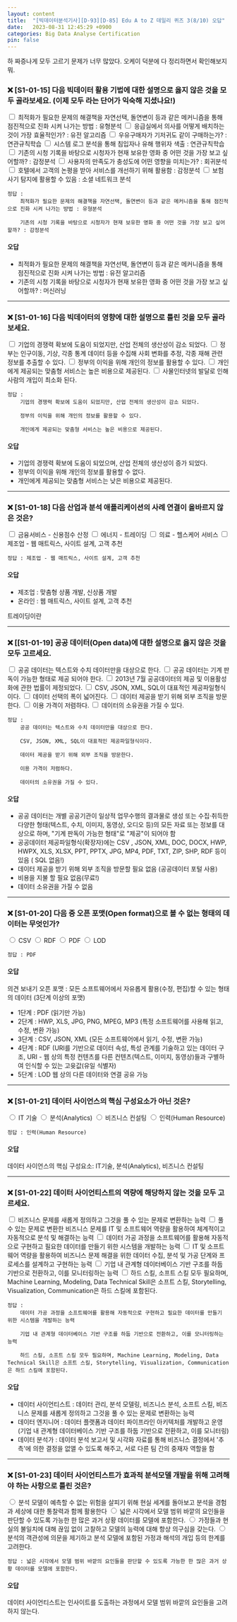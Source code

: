 ```yaml
---
layout: content
title:  "[빅데이터분석기사][D-93][D-85] Edu A to Z 데일리 퀴즈 3(8/10) 오답"
date:   2023-08-31 12:45:29 +0900
categories: Big Data Analyse Certification
pin: false
---
```



하 짜증나게 모두 고르기 문제가 너무 많았다. 오케이 덕분에 다 정리하면서 확인해보지 뭐.


### ❌ [S1-01-15] 다음 빅데이터 활용 기법에 대한 설명으로 옳지 않은 것을 모두 골라보세요. (이제 모두 라는 단어가 익숙해 지셨나요!)
<input type="checkbox" name="S1-01-15" value="1"> 최적화가 필요한 문제의 해결책을 자연선택, 돌연변이 등과 같은 메커니즘을 통해 점진적으로 진화 시켜 나가는 방법 : 유형분석
<input type="checkbox" name="S1-01-15" value="2"> 응급실에서 의사를 어떻게 배치하는 것이 가장 효율적인가? : 유전 알고리즘
<input type="checkbox" name="S1-01-15" value="3"> 우유구매자가 기저귀도 같이 구매하는가? : 연관규칙학습
<input type="checkbox" name="S1-01-15" value="4"> 시스템 로그 분석을 통해 침입자나 유해 행위자 색출 : 연관규칙학습
<input type="checkbox" name="S1-01-15" value="5"> 기존의 시청 기록을 바탕으로 시청자가 현재 보유한 영화 중 어떤 것을 가장 보고 싶어할까? : 감정분석
<input type="checkbox" name="S1-01-15" value="6"> 사용자의 만족도가 충성도에 어떤 영향을 미치는가? : 회귀분석
<input type="checkbox" name="S1-01-15" value="7"> 호텔에서 고객의 논평을 받아 서비스를 개선하기 위해 활용함 : 감정분석
<input type="checkbox" name="S1-01-15" value="8"> 보험 사기 탐지에 활용할 수 있음 : 소셜 네트워크 분석

```
정답 : 
    최적화가 필요한 문제의 해결책을 자연선택, 돌연변이 등과 같은 메커니즘을 통해 점진적으로 진화 시켜 나가는 방법 : 유형분석
    
    기존의 시청 기록을 바탕으로 시청자가 현재 보유한 영화 중 어떤 것을 가장 보고 싶어할까? : 감정분석
```

#### 오답 
- 최적화가 필요한 문제의 해결책을 자연선택, 돌연변이 등과 같은 메커니즘을 통해 점진적으로 진화 시켜 나가는 방법 : 유전 알고리즘
- 기존의 시청 기록을 바탕으로 시청자가 현재 보유한 영화 중 어떤 것을 가장 보고 싶어할까? : 머신러닝


****



### ❌ [S1-01-16] 다음 빅데이터의 영향에 대한 설명으로 틀린 것을 모두 골라보세요.
<input type="checkbox" name="S1-01-16" value="1"> 기업의 경쟁력 확보에 도움이 되었지만, 산업 전체의 생산성이 감소 되었다.
<input type="checkbox" name="S1-01-16" value="2"> 정부는 인구이동, 기상, 각종 통계 데이터 등을 수집해 사회 변화를 추정, 각종 재해 관련 정보를 추출할 수 있다.
<input type="checkbox" name="S1-01-16" value="3"> 정부의 이익을 위해 개인의 정보를 활용할 수 있다.
<input type="checkbox" name="S1-01-16" value="4"> 개인에게 제공되는 맞춤형 서비스는 높은 비용으로 제공된다.
<input type="checkbox" name="S1-01-16" value="5"> 사물인터넷의 발달로 인해 사람의 개입이 최소화 된다.


```
정답 : 
    기업의 경쟁력 확보에 도움이 되었지만, 산업 전체의 생산성이 감소 되었다.
    
    정부의 이익을 위해 개인의 정보를 활용할 수 있다.
    
    개인에게 제공되는 맞춤형 서비스는 높은 비용으로 제공된다.
```

#### 오답 
- 기업의 경쟁력 확보에 도움이 되었으며, 산업 전체의 생산성이 증가 되었다.
- 정부의 이익을 위해 개인의 정보를 활용할 수 없다.
- 개인에게 제공되는 맞춤형 서비스는 낮은 비용으로 제공된다.


****



### ❌ [S1-01-18] 다음 산업과 분석 애플리케이션의 사례 연결이 올바르지 않은 것은?
<input type="checkbox" name="S1-01-18" value="1"> 금융서비스 - 신용점수 산정
<input type="checkbox" name="S1-01-18" value="2"> 에너지 - 트레이딩
<input type="checkbox" name="S1-01-18" value="3"> 의료 - 헬스케어 서비스
<input type="checkbox" name="S1-01-18" value="4"> 제조업 - 웹 매트릭스, 사이트 설계, 고객 추천

```
정답 : 제조업 - 웹 매트릭스, 사이트 설계, 고객 추천
```

#### 오답 
- 제조업 : 맞춤형 상품 개발, 신상품 개발
- 온라인 : 웹 매트릭스, 사이트 설계, 고객 추천

트레이딩이란


****


### ❌ [[S1-01-19] 공공 데이터(Open data)에 대한 설명으로 옳지 않은 것을 모두 고르세요.
<input type="checkbox" name="S1-01-19" value="1"> 공공 데이터는 텍스트와 수치 데이터만을 대상으로 한다.
<input type="checkbox" name="S1-01-19" value="2"> 공공 데이터는 기계 판독이 가능한 형태로 제공 되어야 한다.
<input type="checkbox" name="S1-01-19" value="3"> 2013년 7월 공공데이터의 제공 및 이용활성화에 관한 법률이 제정되었다.
<input type="checkbox" name="S1-01-19" value="4"> CSV, JSON, XML, SQL이 대표적인 제공파일형식이다.
<input type="checkbox" name="S1-01-19" value="5"> 데이터 선택의 폭이 넓어진다.
<input type="checkbox" name="S1-01-19" value="6"> 데이터 제공을 받기 위해 외부 조직을 방문한다.
<input type="checkbox" name="S1-01-19" value="7"> 이용 가격이 저렴하다.
<input type="checkbox" name="S1-01-19" value="8"> 데이터의 소유권을 가질 수 있다.


```
정답 : 
    공공 데이터는 텍스트와 수치 데이터만을 대상으로 한다.
    
    CSV, JSON, XML, SQL이 대표적인 제공파일형식이다.
    
    데이터 제공을 받기 위해 외부 조직을 방문한다.
    
    이용 가격이 저렴하다.
    
    데이터의 소유권을 가질 수 있다.
```

#### 오답 
- 공공 데이터는 개별 공공기관이 일상적 업무수행의 결과물로 생성 또는 수집‧취득한 다양한 형태(텍스트, 수치, 이미지, 동영상, 오디오 등)의 모든 자료 또는 정보를 대상으로 하며, "기계 판독이 가능한 형태"로 "제공"이 되어야 함
- 공공데이터 제공파일형식(확장자)에는 CSV , JSON, XML, DOC, DOCX, HWP, HWPX, XLS, XLSX, PPT, PPTX, JPG, MP4, PDF, TXT, ZIP, SHP, RDF 등이 있음 ( SQL 없음!)
- 데이터 제공을 받기 위해 외부 조직을 방문할 필요 없음 (공공데이터 포털 사용)
- 비용을 지불 할 필요 없음(무료!)
- 데이터 소유권을 가질 수 없음



****


### ❌ [S1-01-20] 다음 중 오픈 포맷(Open format)으로 볼 수 없는 형태의 데이터는 무엇인가?
<input type="radio" name="S1-01-20" value="1"> CSV
<input type="radio" name="S1-01-20" value="2"> RDF
<input type="radio" name="S1-01-20" value="3"> PDF
<input type="radio" name="S1-01-20" value="4"> LOD


```
정답 : PDF
```

#### 오답 
의견 보내기
오픈 포맷 : 모든 소프트웨어에서 자유롭게 활용(수정, 편집)할 수 있는 형태의 데이터 (3단계 이상의 포맷)
- 1단계 : PDF (읽기만 가능)
- 2단계 : HWP, XLS, JPG, PNG, MPEG, MP3 (특정 소프트웨어를 사용해 읽고, 수정, 변환 가능)
- 3단계 : CSV, JSON, XML (모든 소프트웨어에서 읽기, 수정, 변환 가능)
- 4단계 : RDF (URI를 기반으로 데이터 속성, 특성 관계를 기술하고 있는 데이터 구조, URI - 웹 상의 특정 컨텐츠를 다른 컨텐츠(텍스트, 이미지, 동영상)들과 구별하여 인식할 수 있는 고윳값(유일 식별자)
- 5단계 : LOD 웹 상의 다른 데이터와 연결 공유 가능


****


### ❌ [S1-01-21] 데이터 사이언스의 핵심 구성요소가 아닌 것은?
<input type="radio" name="S1-01-21" value="1"> IT 기술
<input type="radio" name="S1-01-21" value="2"> 분석(Analytics)
<input type="radio" name="S1-01-21" value="3"> 비즈니스 컨설팅
<input type="radio" name="S1-01-21" value="4"> 인력(Human Resource)


```
정답 : 인력(Human Resource)
```

#### 오답 
데이터 사이언스의 핵심 구성요소: IT기술, 분석(Analytics), 비즈니스 컨설팅


****


### ❌ [S1-01-22] 데이터 사이언티스트의 역량에 해당하지 않는 것을 모두 고르세요.
<input type="checkbox" name="S1-01-22" value="1"> 비즈니스 문제를 새롭게 정의하고 그것을 풀 수 있는 문제로 변환하는 능력
<input type="checkbox" name="S1-01-22" value="2"> 풀 수 있는 문제로 변환한 비즈니스 문제를 IT 및 소프트웨어 역량을 활용하여 체계적이고 자동적으로 분석 및 해결하는 능력
<input type="checkbox" name="S1-01-22" value="3"> 데이터 가공 과정을 소프트웨어를 활용해 자동적으로 구현하고 필요한 데이터를 만들기 위한 시스템을 개발하는 능력
<input type="checkbox" name="S1-01-22" value="4"> IT 및 소프트웨어 역량을 활용하여 비즈니스 문제 해결을 위한 데이터 수집, 분석 및 가공 단계와 프로세스를 설계하고 구현하는 능력
<input type="checkbox" name="S1-01-22" value="5"> 기업 내 관계형 데이터베이스 기반 구조를 하둡 기반으로 전환하고, 이를 모니터링하는 능력
<input type="checkbox" name="S1-01-22" value="6"> 하드 스킬, 소프트 스킬 모두 필요하며, Machine Learning, Modeling, Data Technical Skill은 소프트 스킬, Storytelling, Visualization, Communication은 하드 스킬에 포함된다.



```
정답 : 
    데이터 가공 과정을 소프트웨어를 활용해 자동적으로 구현하고 필요한 데이터를 만들기 위한 시스템을 개발하는 능력
    
    기업 내 관계형 데이터베이스 기반 구조를 하둡 기반으로 전환하고, 이를 모니터링하는 능력
    
    하드 스킬, 소프트 스킬 모두 필요하며, Machine Learning, Modeling, Data Technical Skill은 소프트 스킬, Storytelling, Visualization, Communication은 하드 스킬에 포함된다.
```

#### 오답 
- 데이터 사이언티스트 : 데이터 관리, 분석 모델링, 비즈니스 분석, 소프트 스킬, 비즈니스 문제를 새롭게 정의하고 그것을 풀 수 있는 문제로 변환하는 능력
- 데이터 엔지니어 : 데이터 플랫폼과 데이터 파이프라인 아키텍처를 개발하고 운영 (기업 내 관계형 데이터베이스 기반 구조를 하둡 기반으로 전환하고, 이를 모니터링)
- 데이터 분석가 : 데이터 분석 보고서 및 시각화 자료를 통해 비즈니스 결정에서 '추측'에 의한 결정을 없앨 수 있도록 해주고, 서로 다른 팀 간의 중재자 역할을 함
****


### ❌ [S1-01-23] 데이터 사이언티스트가 효과적 분석모델 개발을 위해 고려해야 하는 사항으로 틀린 것은?
<input type="radio" name="S1-01-23" value="1"> 분석 모델이 예측할 수 없는 위험을 살피기 위해 현실 세계를 돌아보고 분석을 경험과 세상에 대한 통찰력과 함께 활용한다
<input type="radio" name="S1-01-23" value="2"> 넓은 시각에서 모델 범위 바깥의 요인들을 판단할 수 있도록 가능한 한 많은 과거 상황 데이터를 모델에 포함한다.
<input type="radio" name="S1-01-23" value="3"> 가정들과 현실의 불일치에 대해 끊임 없이 고찰하고 모델의 능력에 대해 항상 의구심을 갖는다.
<input type="radio" name="S1-01-23" value="4"> 분석의 객관성에 의문을 제기하고 분석 모델에 포함된 가정과 해석의 개입 등의 한계를 고려한다.


```
정답 : 넓은 시각에서 모델 범위 바깥의 요인들을 판단할 수 있도록 가능한 한 많은 과거 상황 데이터를 모델에 포함한다.
```

#### 오답 
데이터 사이언티스트는 인사이트를 도출하는 과정에서 모델 범위 바깥의 요인들을 고려하지 않는다.

